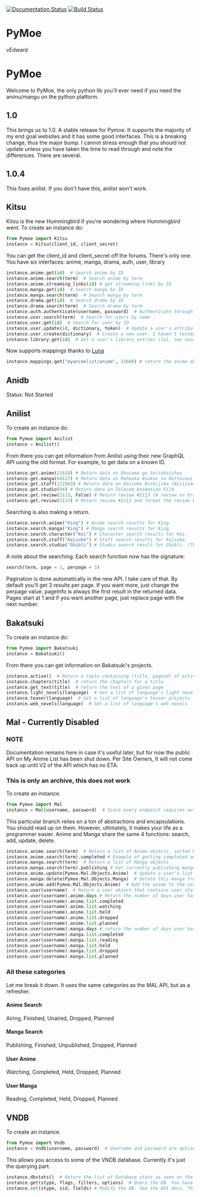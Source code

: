 [![Documentation Status](https://readthedocs.org/projects/pymoe/badge/?version=latest)](http://pymoe.readthedocs.io/en/latest/?badge=latest)
[![Build Status](https://travis-ci.org/ccubed/PyMoe.svg?branch=master)](https://travis-ci.org/ccubed/PyMoe)
# PyMoe

vEdward

# PyMoe
Welcome to PyMoe, the only python lib you'll ever need if you need the animu/mangu on the python platform.
## 1.0
This brings us to 1.0. A stable release for Pymoe. It supports the majority of my end goal websites and it has some good interfaces. This is a breaking change, thus the major bump.
I cannot stress enough that you should not update unless you have taken the time to read through and note the differences. There are several.
## 1.0.4
This fixes anilist. If you don't have this, anilist won't work.

## Kitsu
Kitsu is the new Hummingbird if you're wondering where Hummingbird went.
To create an instance do:
```python
from Pymoe import Kitsu
instance = Kitsu(client_id, client_secret)
```
You can get the client_id and client_secret off the forums. There's only one.
You have six interfaces: anime, manga, drama, auth, user, library
```python
instance.anime.get(id)  # Search anime by ID
instance.anime.search(term)  # Search anime by term
instance.anime.streaming_links(id) # get streaming-links by ID
instance.manga.get(id)  # Search manga by ID
instance.manga.search(term)  # Search manga by term
instance.drama.get(id)  # Search drama by ID
instance.drama.search(term)  # Search drama by term
instance.auth.authenticate(username, password)  # Authenticate through oauth
instance.user.search(term)  # Search for users by name
instance.user.get(id)  # Search for user by ID
instance.user.update(id, dictionary, token)  # Update a user's attributes
instance.user.create(dictionary)  # Create a new user. I haven't tested this. Let me know how it works.
instance.library.get(id)  # Get a user's library entries (lol, see source notes)
```
Now supports mappings thanks to [Luna](https://github.com/ileyd)
```python
instance.mappings.get("myanimelist/anime", 31608) # return the anime object for Teekyuu 4 specials
```

## Anidb
Status: Not Started

## Anilist
To create an instance do:
```python
from Pymoe import Anilist
instance = Anilist()
```
From there you can get information from Anilist using their new GraphQL API using the old format.
For example, to get data on a known ID.
```python
instance.get.anime(21610) # Return data on Okusama ga Seitokaichou
instance.get.manga(64127) # Return data on Mahouka Koukou no Rettousei
instance.get.staff(121963) # Return data on Keisuke Nishijima (Nisizima)
instance.get.studio(94) # Return data on Telecom Animation Film
instance.get.review(2113, False) # Return review #2113 (A review on Orange) and don't format the review body in HTML
instance.get.review(2113) # Return review #2113 and format the review body in HTML
```
Searching is also making a return.
```python
instance.search.anime("King") # Anime search results for King.
instance.search.manga("King") # Manga search results for King.
instance.search.character("Kei") # Character search results for Kei.
instance.search.staff("Keisuke") # Staff search results for Keisuke.
instance.search.studio("Ghibli") # Studio search result for Ghibli. (There's only one)
```
A note about the searching. Each search function now has the signature:
```python
search(term, page = 1, perpage = 3)
```
Pagination is done automatically in the new API. I take care of that. By default you'll get 3 results per page. 
If you want more, just change the perpage value. pageInfo is always the first result in the returned data.
Pages start at 1 and if you want another page, just replace page with the next number. 

## Bakatsuki
To create an instance do:
```python
from Pymoe import Bakatsuki
instance = Bakatsuki()
```
From there you can get information on Bakatsuki's projects.
```python
instance.active()  # Return a tuple containing (title, pageid) of active projects
instance.chapters(title)  # return the chapters for a title
instance.get_text(title)  # return the text of a given page
instance.light_novels(language)  # Get a list of language's light novels
instance.teaser(language)  # Get a list of language's teaser projects
instance.web_novels(language)  # Get a list of language's web novels
```

## Mal - Currently Disabled 
### NOTE
Documentation remains here in case it's useful later, but for now the public API on My Anime List has been shut down.
Per Site Owners, It will not come back up until V2 of the API which has no ETA.
### This is only an archive, this does not work
To create an instance.
```python
from Pymoe import Mal
instance = Mal(username, password)  # Since every endpoint requires authentication, username/password isn't optional
```
This particular branch relies on a ton of abstractions and encapsulations. You should read up on them. However, ultimately, it makes your life as a programmer easier. Anime and Manga share the same 4 functions: search, add, update, delete.
```python
instance.anime.search(term)  # Return a list of Anime objects, sorted by status
instance.anime.search(term).completed # Example of getting completed anime
instance.manga.search(term)  # Return a list of Manga objects
instance.manga.search(term).publishing # Get currently publishing manga
instance.anime.update(Pymoe.Mal.Objects.Anime)  # Update a user's list with the given anime data
instance.manga.delete(Pymoe.Mal.Objects.Manga)  # Delete this manga from the user's list
instance.anime.add(Pymoe.Mal.Objects.Anime)  # Add the anime to the user's list
instance.user(username)  # Return a user object that contains user stats and a full anime, manga list
instance.user(username).anime.days # Return the number of days user has spent on anime
instance.user(username).anime.list.completed
instance.user(username).anime.list.watching
instance.user(username).anime.list.held
instance.user(username).anime.list.dropped
instance.user(username).anime.list.planned
instance.user(username).manga.days # return the number of days user has spent on manga
instance.user(username).manga.list.completed
instance.user(username).manga.list.reading
instance.user(username).manga.list.held
instance.user(username).manga.list.dropped
instance.user(username).manga.list.planned
```
### All these categories
Let me break it down. It uses the same categories as the MAL API, but as a refresher.
#### Anime Search
Airing, Finished, Unaired, Dropped, Planned
#### Manga Search
Publishing, Finished, Unpublished, Dropped, Planned
#### User Anime
Watching, Completed, Held, Dropped, Planned
#### User Manga
Reading, Completed, Held, Dropped, Planned

## VNDB
To create an instance.
```python
from Pymoe import Vndb
instance = Vndb(username, password)  # Username and password are optional, but allow you to login as a user
```
This allows you access to some of the VNDB database. Currently it's just the querying part.
```python
instance.dbstats()  # Return the list of Database stats as seen on the homepage
instance.get(stype, flags, filters, options)  # Query the DB. You have to read the VNDB API Docs and my Docs for this. No way around it. Their API is complicated.
instance.set(stype, sid, fields) # Modify the DB. See the API docs. This is for VNLists, Wishlists and Votelists.
```
